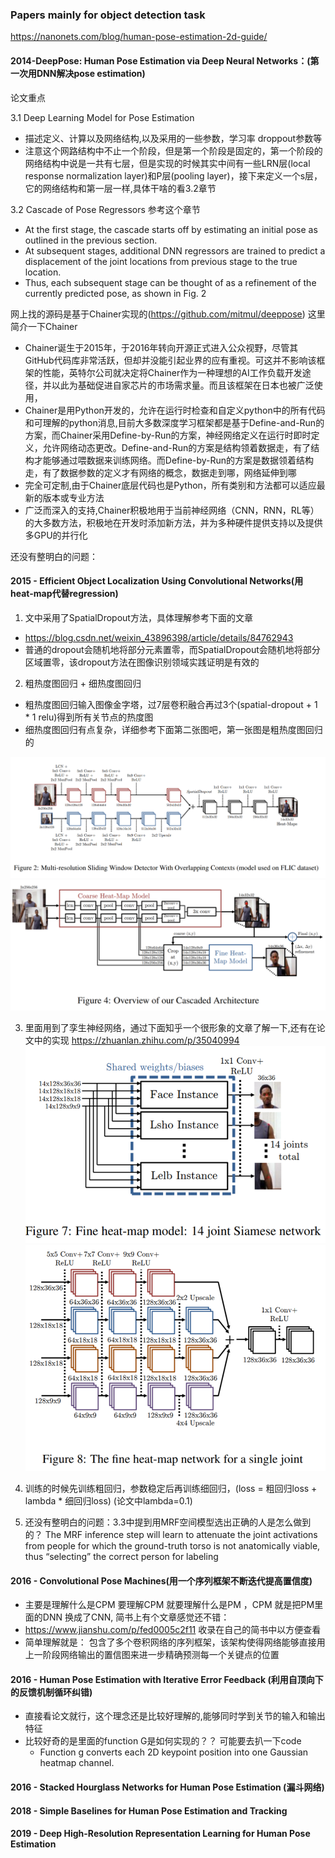 ### Papers mainly for object detection task

https://nanonets.com/blog/human-pose-estimation-2d-guide/

#### 2014-DeepPose: Human Pose Estimation via Deep Neural Networks：(第一次用DNN解决pose estimation)

论文重点

3.1 Deep Learning Model for Pose Estimation 
+ 描述定义、计算以及网络结构,以及采用的一些参数，学习率 droppout参数等
+ 注意这个网路结构中不止一个阶段，但是第一个阶段是固定的，第一个阶段的网络结构中说是一共有七层，但是实现的时候其实中间有一些LRN层(local response normalization layer)和P层(pooling layer)，接下来定义一个s层，它的网络结构和第一层一样,具体干啥的看3.2章节

3.2 Cascade of Pose Regressors 参考这个章节
+ At the first stage, the cascade starts off by estimating an initial pose as outlined in the previous section. 
+ At subsequent stages, additional DNN regressors are trained to predict a displacement of the joint locations from previous stage to the true location. 
+ Thus, each subsequent stage can be thought of as a refinement of the currently predicted pose, as shown in Fig. 2

网上找的源码是基于Chainer实现的(https://github.com/mitmul/deeppose)
这里简介一下Chainer
+ Chainer诞生于2015年，于2016年转向开源正式进入公众视野，尽管其GitHub代码库非常活跃，但却并没能引起业界的应有重视。可这并不影响该框架的性能，英特尔公司就决定将Chainer作为一种理想的AI工作负载开发途径，并以此为基础促进自家芯片的市场需求量。而且该框架在日本也被广泛使用，
+ Chainer是用Python开发的，允许在运行时检查和自定义python中的所有代码和可理解的python消息,目前大多数深度学习框架都是基于Define-and-Run的方案，而Chainer采用Define-by-Run的方案，神经网络定义在运行时即时定义，允许网络动态更改。Define-and-Run的方案是结构领着数据走，有了结构才能够通过喂数据来训练网络。而Define-by-Run的方案是数据领着结构走，有了数据参数的定义才有网络的概念，数据走到哪，网络延伸到哪
+ 完全可定制,由于Chainer底层代码也是Python，所有类别和方法都可以适应最新的版本或专业方法
+ 广泛而深入的支持,Chainer积极地用于当前神经网络（CNN，RNN，RL等）的大多数方法，积极地在开发时添加新方法，并为多种硬件提供支持以及提供多GPU的并行化

还没有整明白的问题：

#### 2015 - Efficient Object Localization Using Convolutional Networks(用heat-map代替regression)

1. 文中采用了SpatialDropout方法，具体理解参考下面的文章
+ https://blog.csdn.net/weixin_43896398/article/details/84762943
+ 普通的dropout会随机地将部分元素置零，而SpatialDropout会随机地将部分区域置零，该dropout方法在图像识别领域实践证明是有效的
2. 粗热度图回归 + 细热度图回归
+ 粗热度图回归输入图像金字塔，过7层卷积融合再过3个(spatial-dropout + 1 * 1 relu)得到所有关节点的热度图
+ 细热度图回归有点复杂，详细参考下面第二张图吧，第一张图是粗热度图回归的

![1](https://github.com/Malvtrics/Papers/blob/master/Object%20Detection/coarse%20heat-map%20regression%20model.png)
![2](https://github.com/Malvtrics/Papers/blob/master/Object%20Detection/plus%20fine%20heat-map%20regression%20model.png)

3. 里面用到了孪生神经网络，通过下面知乎一个很形象的文章了解一下,还有在论文中的实现
https://zhuanlan.zhihu.com/p/35040994
![3](https://github.com/Malvtrics/Papers/blob/master/Object%20Detection/Siamese%20network.png)
![4](https://github.com/Malvtrics/Papers/blob/master/Object%20Detection/fine%20heat-map%20network%20for%20a%20single%20joint.png)

4. 训练的时候先训练粗回归，参数稳定后再训练细回归，(loss = 粗回归loss + lambda * 细回归loss) (论文中lambda=0.1)

5. 还没有整明白的问题：3.3中提到用MRF空间模型选出正确的人是怎么做到的？
The MRF inference step will learn to attenuate the joint activations from people for which the ground-truth torso is not anatomically viable, thus “selecting” the correct person for labeling

#### 2016 - Convolutional Pose Machines(用一个序列框架不断迭代提高置信度)

+ 主要是理解什么是CPM 要理解CPM 就要理解什么是PM ，CPM 就是把PM里面的DNN 换成了CNN, 简书上有个文章感觉还不错：
+ https://www.jianshu.com/p/fed0005c2f11  收录在自己的简书中以方便查看
+ 简单理解就是： 包含了多个卷积网络的序列框架，该架构使得网络能够直接用上一阶段网络输出的置信图来进一步精确预测每一个关键点的位置

#### 2016 - Human Pose Estimation with Iterative Error Feedback (利用自顶向下的反馈机制循环纠错)

+ 直接看论文就行，这个理念还是比较好理解的,能够同时学到关节的输入和输出特征
+ 比较好奇的是里面的function G是如何实现的？？ 可能要去扒一下code
  + Function g converts each 2D keypoint position into one Gaussian heatmap channel.

#### 2016 - Stacked Hourglass Networks for Human Pose Estimation (漏斗网络)



#### 2018 - Simple Baselines for Human Pose Estimation and Tracking



#### 2019 - Deep High-Resolution Representation Learning for Human Pose Estimation



